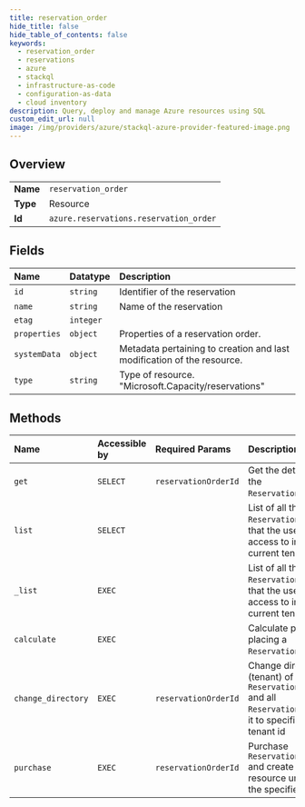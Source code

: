 ```yaml
---
title: reservation_order
hide_title: false
hide_table_of_contents: false
keywords:
  - reservation_order
  - reservations
  - azure    
  - stackql
  - infrastructure-as-code
  - configuration-as-data
  - cloud inventory
description: Query, deploy and manage Azure resources using SQL
custom_edit_url: null
image: /img/providers/azure/stackql-azure-provider-featured-image.png
---
```

  
    

## Overview
<table><tbody>
<tr><td><b>Name</b></td><td><code>reservation_order</code></td></tr>
<tr><td><b>Type</b></td><td>Resource</td></tr>
<tr><td><b>Id</b></td><td><code>azure.reservations.reservation_order</code></td></tr>
</tbody></table>

## Fields
| Name | Datatype | Description |
|:-----|:---------|:------------|
| `id` | `string` | Identifier of the reservation |
| `name` | `string` | Name of the reservation |
| `etag` | `integer` |  |
| `properties` | `object` | Properties of a reservation order. |
| `systemData` | `object` | Metadata pertaining to creation and last modification of the resource. |
| `type` | `string` | Type of resource. "Microsoft.Capacity/reservations" |
## Methods
| Name | Accessible by | Required Params | Description |
|:-----|:--------------|:----------------|:------------|
| `get` | `SELECT` | `reservationOrderId` | Get the details of the `ReservationOrder`. |
| `list` | `SELECT` |  | List of all the `ReservationOrder`s that the user has access to in the current tenant. |
| `_list` | `EXEC` |  | List of all the `ReservationOrder`s that the user has access to in the current tenant. |
| `calculate` | `EXEC` |  | Calculate price for placing a `ReservationOrder`. |
| `change_directory` | `EXEC` | `reservationOrderId` | Change directory (tenant) of `ReservationOrder` and all `Reservation` under it to specified tenant id |
| `purchase` | `EXEC` | `reservationOrderId` | Purchase `ReservationOrder` and create resource under the specified URI. |
